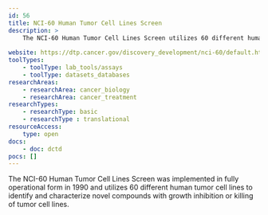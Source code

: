 ```yaml
---
id: 56
title: NCI-60 Human Tumor Cell Lines Screen
description: >
    The NCI-60 Human Tumor Cell Lines Screen utilizes 60 different human tumor cell lines to identify and characterize novel compounds with growth inhibition or killing of tumor cell lines.
    
website: https://dtp.cancer.gov/discovery_development/nci-60/default.htm
toolTypes:
    - toolType: lab_tools/assays
    - toolType: datasets_databases
researchAreas:
    - researchArea: cancer_biology
    - researchArea: cancer_treatment
researchTypes:
    - researchType: basic
    - researchType : translational
resourceAccess:
    type: open
docs:
    - doc: dctd
pocs: []        
---
```

The NCI-60 Human Tumor Cell Lines Screen was implemented in fully operational form in 1990 and utilizes 60 different human tumor cell lines to identify and characterize novel compounds with growth inhibition or killing of tumor cell lines.
